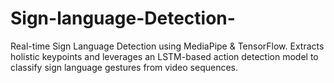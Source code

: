 # Sign-language-Detection-
Real-time Sign Language Detection using MediaPipe &amp; TensorFlow. Extracts holistic keypoints and leverages an LSTM-based action detection model to classify sign language gestures from video sequences.
